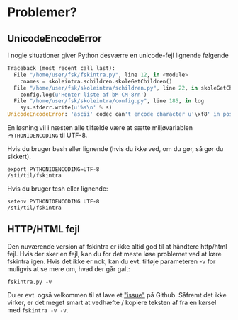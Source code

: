 # Problemer? #

## UnicodeEncodeError ##
I nogle situationer giver Python desværre en unicode-fejl lignende følgende

```python
Traceback (most recent call last):
  File "/home/user/fsk/fskintra.py", line 12, in <module>
    cnames = skoleintra.schildren.skoleGetChildren()
  File "/home/user/fsk/skoleintra/schildren.py", line 22, in skoleGetChildren
    config.log(u'Henter liste af bM-CM-8rn')
  File "/home/user/fsk/skoleintra/config.py", line 185, in log
    sys.stderr.write(u'%s\n' % s)
UnicodeEncodeError: 'ascii' codec can't encode character u'\xf8' in position 17: ordinal not in range(128)
```

En løsning vil i næsten alle tilfælde være at sætte miljøvariablen ```PYTHONIOENCODING``` til UTF-8.

Hvis du bruger bash eller lignende (hvis du ikke ved, om du gør, så gør
du sikkert).

```console
export PYTHONIOENCODING=UTF-8
/sti/til/fskintra
```

Hvis du bruger tcsh eller lignende:

```console
setenv PYTHONIOENCODING UTF-8
/sti/til/fskintra
```

## HTTP/HTML fejl ##

Den nuværende version af fskintra er ikke altid god til at håndtere
http/html fejl. Hvis der sker en fejl, kan du for det meste løse
problemet ved at køre fskintra igen. Hvis det ikke er nok, kan du
evt. tilføje parameteren -v for muligvis at se mere om, hvad der går
galt:

```console
fskintra.py -v
```

Du er evt. også velkommen til at lave et ["issue"](https://github.com/svalgaard/fskintra/issues) på Github. Såfremt det ikke
virker, er det meget smart at vedhæfte / kopiere teksten af fra en kørsel med ```fskintra -v -v```.

